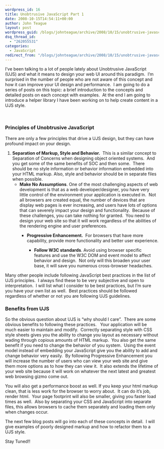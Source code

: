 ```yaml
---
wordpress_id: 16
title: Unobtrusive JavaScript Part 1
date: 2008-10-15T14:54:11+00:00
author: John Teague
layout: post
wordpress_guid: /blogs/johnteague/archive/2008/10/15/unobtrusive-javascript-part-1.aspx
dsq_thread_id:
  - "262055531"
categories:
  - JavaScript
redirect_from: "/blogs/johnteague/archive/2008/10/15/unobtrusive-javascript-part-1.aspx/"
---
```

I&#8217;ve been talking to a lot of people lately about Unobtrusive JavaScript (UJS) and what it means to design your web UI around this paradigm.&nbsp; I&#8217;m surprised in the number of people who are not aware of this concept and how it can improve your UI design and performance.&nbsp; I am going to do a series of posts on this topic: a brief introduction to the concepts and detailed posts on each concept with examples.&nbsp; At the end I am going to introduce a helper library I have been working on to help create content in a UJS style.

&nbsp;

### Principles of Unobtrusive JavaScript

There are only a few principles that drive a UJS design, but they can have profound impact on your design.

  1. **Separation of Markup, Style and Behavior.**&nbsp; This is a similar concept to Separation of Concerns when designing object oriented systems.&nbsp; And you get some of the same benefits of SOC and then some.&nbsp; There should be no style information or behavior information embedded into your HTML markup. Also, style and behavior should be in separate files when possible. 
      * **Make No Assumptions**. One of the most challenging aspects of web development is that as a web developer/designer, you have very little control of the environment your application is executed in.&nbsp; Not all browsers are created equal, the number of devices that are display web pages is ever increasing, and users have lots of options that can severely impact your design and functionality.&nbsp; Because of these challenges, you can take nothing for granted.&nbsp; You need to design your web site so that it will work regardless of the abilities of the rendering engine and user preferences. 
          * **Progressive Enhancement.**&nbsp; For browsers that have more capability, provide more functionality and better user experience. 
              * **Follow W3C standards**. Avoid using browser specific features and use the W3C DOM and event model to affect behavior and design.&nbsp; Not only will this broaden your user base, it will save you numerous cross-browser headaches.</ol> 
            Many other people include following JavaScript best practices in the list of UJS principles.&nbsp; I always find these to be very subjective and open to interpretation.&nbsp; I will list what I consider to be best practices, but I&#8217;m sure you have your own list as well.&nbsp; Best practices should be followed regardless of whether or not you are following UJS guidelines.
            
            ### Benefits from UJS
            
            So the obvious question about UJS is &#8220;why should I care&#8221;.&nbsp; There are some obvious benefits to following these practices.&nbsp;&nbsp; Your application will be much easier to maintain and modify.&nbsp; Correctly separating style with CSS style sheets gives you the ability to change you layout as necessary without wading through copious amounts of HTML markup.&nbsp; You also get the same benefit if you need to change the behavior of you system.&nbsp; Using the event model instead of embedding your JavaScript give you the ability to add and change behavior very easily.&nbsp; By following Progressive Enhancement you will increase the number of users who can view your web site and give them more options as to how they can view it.&nbsp; It also extends the lifetime of your web site because it will work on whatever the next latest and greatest web browsing gizmo come out.
            
            You will also get a performance boost as well. If you keep your html markup clean, that is less work for the browser to worry about.&nbsp; It can do it&#8217;s job, render html.&nbsp; Your page footprint will also be smaller, giving you faster load times as well.&nbsp; Also by separating your CSS and JavaScript into separate files, this allows browsers to cache them separately and loading them only when changes occur.
            
            The next few blog posts will go into each of these concepts in detail.&nbsp; I will give examples of poorly designed markup and how to refactor them to a UJS style.
            
            Stay Tuned!!